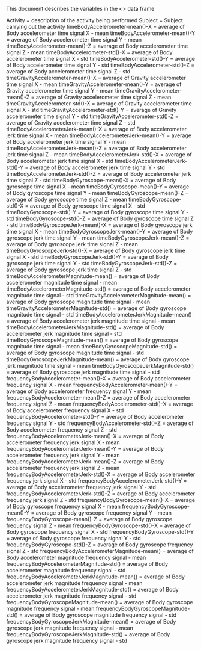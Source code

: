 This document describes the variables in the <> data frame

Activity = description of the activity being performed
Subject = Subject carrying out the activity
timeBodyAccelerometer-mean()-X = average of Body accelerometer time signal X - mean
timeBodyAccelerometer-mean()-Y = average of Body accelerometer time signal Y - mean
timeBodyAccelerometer-mean()-Z = average of Body accelerometer time signal Z - mean
timeBodyAccelerometer-std()-X = average of Body accelerometer time signal X - std
timeBodyAccelerometer-std()-Y = average of Body accelerometer time signal Y - std
timeBodyAccelerometer-std()-Z = average of Body accelerometer time signal Z - std
timeGravityAccelerometer-mean()-X = average of Gravity accelerometer time signal X - mean
timeGravityAccelerometer-mean()-Y = average of Gravity accelerometer time signal Y - mean
timeGravityAccelerometer-mean()-Z = average of Gravity accelerometer time signal Z - mean
timeGravityAccelerometer-std()-X = average of Gravity accelerometer time signal X - std
timeGravityAccelerometer-std()-Y = average of Gravity accelerometer time signal Y - std
timeGravityAccelerometer-std()-Z = average of Gravity accelerometer time signal Z - std
timeBodyAccelerometerJerk-mean()-X = average of Body accelerometer jerk time signal X - mean
timeBodyAccelerometerJerk-mean()-Y = average of Body accelerometer jerk time signal Y - mean
timeBodyAccelerometerJerk-mean()-Z = average of Body accelerometer jerk time signal Z - mean
timeBodyAccelerometerJerk-std()-X = average of Body accelerometer jerk time signal X - std
timeBodyAccelerometerJerk-std()-Y = average of Body accelerometer jerk time signal Y - std
timeBodyAccelerometerJerk-std()-Z = average of Body accelerometer jerk time signal Z - std
timeBodyGyroscope-mean()-X = average of Body gyroscope time signal X - mean
timeBodyGyroscope-mean()-Y = average of Body gyroscope time signal Y - mean
timeBodyGyroscope-mean()-Z = average of Body gyroscope time signal Z - mean
timeBodyGyroscope-std()-X = average of Body gyroscope time signal X - std
timeBodyGyroscope-std()-Y = average of Body gyroscope time signal Y - std
timeBodyGyroscope-std()-Z = average of Body gyroscope time signal Z - std
timeBodyGyroscopeJerk-mean()-X = average of Body gyroscope jerk time signal X - mean
timeBodyGyroscopeJerk-mean()-Y = average of Body gyroscope jerk time signal Y - mean
timeBodyGyroscopeJerk-mean()-Z = average of Body gyroscope jerk time signal Z - mean
timeBodyGyroscopeJerk-std()-X = average of Body gyroscope jerk time signal X - std
timeBodyGyroscopeJerk-std()-Y = average of Body gyroscope jerk time signal Y - std
timeBodyGyroscopeJerk-std()-Z = average of Body gyroscope jerk time signal Z - std
timeBodyAccelerometerMagnitude-mean() = average of Body accelerometer magnitude time signal - mean
timeBodyAccelerometerMagnitude-std() = average of Body accelerometer magnitude time signal - std
timeGravityAccelerometerMagnitude-mean() = average of Body gyroscope magnitude time signal - mean
timeGravityAccelerometerMagnitude-std() = average of Body gyroscope magnitude time signal - std
timeBodyAccelerometerJerkMagnitude-mean() = average of Body accelerometer jerk magnitude time signal - mean
timeBodyAccelerometerJerkMagnitude-std() = average of Body accelerometer jerk magnitude time signal - std
timeBodyGyroscopeMagnitude-mean() = average of Body gyroscope magnitude time signal - mean
timeBodyGyroscopeMagnitude-std() = average of Body gyroscope magnitude time signal - std
timeBodyGyroscopeJerkMagnitude-mean() = average of Body gyroscope jerk magnitude time signal - mean
timeBodyGyroscopeJerkMagnitude-std() = average of Body gyroscope jerk magnitude time signal - std
frequencyBodyAccelerometer-mean()-X = average of Body accelerometer frequency signal X - mean
frequencyBodyAccelerometer-mean()-Y = average of Body accelerometer frequency signal Y - mean
frequencyBodyAccelerometer-mean()-Z = average of Body accelerometer frequency signal Z - mean
frequencyBodyAccelerometer-std()-X = average of Body accelerometer frequency signal X - std
frequencyBodyAccelerometer-std()-Y = average of Body accelerometer frequency signal Y - std
frequencyBodyAccelerometer-std()-Z = average of Body accelerometer frequency signal Z - std
frequencyBodyAccelerometerJerk-mean()-X = average of Body accelerometer frequency jerk signal X - mean
frequencyBodyAccelerometerJerk-mean()-Y = average of Body accelerometer frequency jerk signal Y - mean
frequencyBodyAccelerometerJerk-mean()-Z = average of Body accelerometer frequency jerk signal Z - mean
frequencyBodyAccelerometerJerk-std()-X = average of Body accelerometer frequency jerk signal X - std
frequencyBodyAccelerometerJerk-std()-Y = average of Body accelerometer frequency jerk signal Y - std
frequencyBodyAccelerometerJerk-std()-Z = average of Body accelerometer frequency jerk signal Z - std
frequencyBodyGyroscope-mean()-X = average of Body gyroscope frequency signal X - mean
frequencyBodyGyroscope-mean()-Y = average of Body gyroscope frequency signal Y - mean
frequencyBodyGyroscope-mean()-Z = average of Body gyroscope frequency signal Z - mean
frequencyBodyGyroscope-std()-X = average of Body gyroscope frequency signal X - std
frequencyBodyGyroscope-std()-Y = average of Body gyroscope frequency signal Y - std
frequencyBodyGyroscope-std()-Z = average of Body gyroscope frequency signal Z - std
frequencyBodyAccelerometerMagnitude-mean() = average of Body accelerometer magnitude frequency signal - mean
frequencyBodyAccelerometerMagnitude-std() = average of Body accelerometer magnitude frequency signal - std
frequencyBodyAccelerometerJerkMagnitude-mean() = average of Body accelerometer jerk magnitude frequency signal - mean
frequencyBodyAccelerometerJerkMagnitude-std() = average of Body accelerometer jerk magnitude frequency signal - std
frequencyBodyGyroscopeMagnitude-mean() = average of Body gyroscope magnitude frequency signal - mean
frequencyBodyGyroscopeMagnitude-std() = average of Body gyroscope magnitude frequency signal - std
frequencyBodyGyroscopeJerkMagnitude-mean() = average of Body gyroscope jerk magnitude frequency signal - mean
frequencyBodyGyroscopeJerkMagnitude-std() = average of Body gyroscope jerk magnitude frequency signal - std
